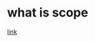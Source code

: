 # what is scope

[link](https://github.com/getify/You-Dont-Know-JS/blob/1ed-zh-CN/scope%20%26%20closures/ch1.md)